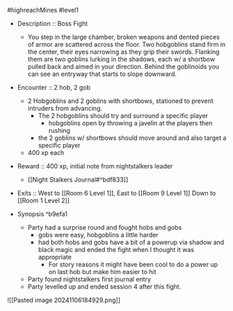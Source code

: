 #highreachMines #level1 
- Description :: Boss Fight 
	- You step in the large chamber, broken weapons and dented pieces of armor are scattered across the floor. Two hobgoblins stand firm in the center, their eyes narrowing as they grip their swords. Flanking them are two goblins lurking in the shadows, each w/ a shortbow pulled back and aimed in your direction. Behind the goblinoids you can see an entryway that starts to slope downward.
- Encounter :: 2 hob, 2 gob
	- 2 Hobgoblins and 2 goblins with shortbows, stationed to prevent intruders from advancing.
		- The 2 hobgoblins should try and surround a specific player 
			- hobgoblins open by throwing a javelin at the players then rushing 
		- the 2 goblins w/ shortbows should move around and also target a specific player 
	- 400 xp each 
- Reward :: 400 xp, initial note from nightstalkers leader 
	- [[Night Stalkers Journal#^bdf833]]
- Exits :: West to [[Room 6 Level 1]],  East to [[Room 9 Level 1]] Down to [[Room 1 Level 2]]


- Synopsis  ^b9efa1
	- Party had a surprise round and fought hobs and gobs 
		- gobs were easy, hobgoblins a little harder 
		- had both hobs and gobs have a bit of a powerup via shadow and black magic and ended the fight when I thought it was appropriate 
			- For story reasons it might have been cool to do a power up on last hob but make him easier to hit
	- Party found nightstalkers first journal entry
	- Party levelled up and ended session 4 after this fight. 

![[Pasted image 20241106184929.png]]